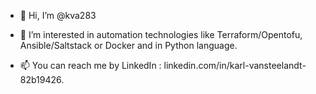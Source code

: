 - 👋 Hi, I’m @kva283
- 👀 I’m interested in automation technologies like Terraform/Opentofu, Ansible/Saltstack or Docker and in Python language. 

- 📫 You can reach me by LinkedIn : linkedin.com/in/karl-vansteelandt-82b19426.
